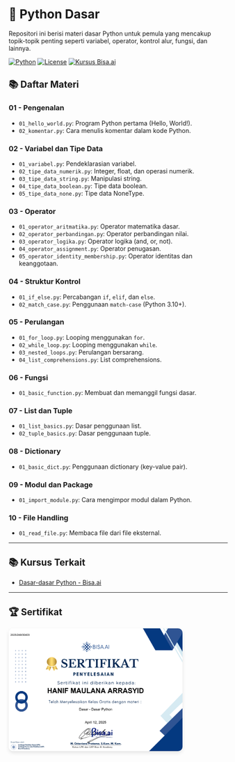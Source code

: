 # 🐍 Python Dasar

Repositori ini berisi materi dasar Python untuk pemula yang mencakup topik-topik penting seperti variabel, operator, kontrol alur, fungsi, dan lainnya.

[![Python](https://img.shields.io/badge/Made%20with-Python-blue?logo=python)](https://www.python.org/)
[![License](https://img.shields.io/badge/license-MIT-green.svg)](LICENSE)
[![Kursus Bisa.ai](https://img.shields.io/badge/Kursus-Bisa.ai-blueviolet)](https://bisa.ai/my_course/detail/1/128335)


## 📚 Daftar Materi

### 01 - Pengenalan
- `01_hello_world.py`: Program Python pertama (Hello, World!).
- `02_komentar.py`: Cara menulis komentar dalam kode Python.

### 02 - Variabel dan Tipe Data
- `01_variabel.py`: Pendeklarasian variabel.
- `02_tipe_data_numerik.py`: Integer, float, dan operasi numerik.
- `03_tipe_data_string.py`: Manipulasi string.
- `04_tipe_data_boolean.py`: Tipe data boolean.
- `05_tipe_data_none.py`: Tipe data NoneType.

### 03 - Operator
- `01_operator_aritmatika.py`: Operator matematika dasar.
- `02_operator_perbandingan.py`: Operator perbandingan nilai.
- `03_operator_logika.py`: Operator logika (and, or, not).
- `04_operator_assignment.py`: Operator penugasan.
- `05_operator_identity_membership.py`: Operator identitas dan keanggotaan.

### 04 - Struktur Kontrol
- `01_if_else.py`: Percabangan `if`, `elif`, dan `else`.
- `02_match_case.py`: Penggunaan `match-case` (Python 3.10+).

### 05 - Perulangan
- `01_for_loop.py`: Looping menggunakan `for`.
- `02_while_loop.py`: Looping menggunakan `while`.
- `03_nested_loops.py`: Perulangan bersarang.
- `04_list_comprehensions.py`: List comprehensions.

### 06 - Fungsi
- `01_basic_function.py`: Membuat dan memanggil fungsi dasar.

### 07 - List dan Tuple
- `01_list_basics.py`: Dasar penggunaan list.
- `02_tuple_basics.py`: Dasar penggunaan tuple.

### 08 - Dictionary
- `01_basic_dict.py`: Penggunaan dictionary (key-value pair).

### 09 - Modul dan Package
- `01_import_module.py`: Cara mengimpor modul dalam Python.

### 10 - File Handling
- `01_read_file.py`: Membaca file dari file eksternal.

---

## 📚 Kursus Terkait

- [Dasar-dasar Python - Bisa.ai](https://bisa.ai/my_course/detail/1/128335)


---


## 🏆 Sertifikat

<a href="Sertifikat/249_HANIF_MAULANA_ARRASYID.png" target="_blank">
  <img src="Sertifikat/249_HANIF_MAULANA_ARRASYID.png" alt="Sertifikat Dasar Python - Hanif Maulana Arrasyid" width="400" style="border-radius: 10px; box-shadow: 0 4px 8px rgba(0,0,0,0.1);" />
</a>





